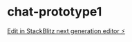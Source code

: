 # chat-prototype1

[Edit in StackBlitz next generation editor ⚡️](https://stackblitz.com/~/github.com/sunnybluesky/chat-prototype1)